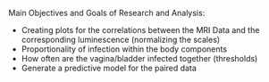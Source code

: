 Main Objectives and Goals of Research and Analysis:

- Creating plots for the correlations between the MRI Data and the corresponding luminescence (normalizing the scales)
- Proportionality of infection within the body components
- How often are the vagina/bladder infected together (thresholds)
- Generate a predictive model for the paired data
